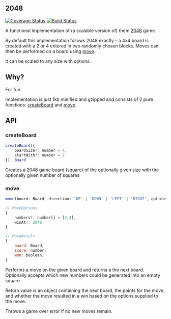 ## 2048

[![Coverage Status](https://coveralls.io/repos/github/akmjenkins/2048/badge.svg)](https://coveralls.io/github/akmjenkins/2048)
[![Build Status](https://travis-ci.com/akmjenkins/2048.svg)](https://travis-ci.com/akmjenkins/2048)


A functional implementation of (a scalable version of) them [2048](https://play2048.co/) game.

By default this implementation follows 2048 exactly - a 4x4 board is created with a 2 or 4 entered in two randomly chosen blocks. Moves can then be performed on a board using [move](#move).

It can be scaled to any size with options.

## Why?

For fun. 

Implementation is just 1kb minified and gzipped and consists of 2 pure functions: [createBoard](#createBoard) and [move](#move).

## API

### createBoard
```js
createBoard({
    boardSize?: number = 4, 
    startWith?: number = 2
}): Board`
```

Creates a 2048 game board (square) of the optionally given size with the optionally
given number of squares

### move
```js
move(board: Board, direction: 'UP' | 'DOWN' | 'LEFT' | 'RIGHT', options?: MoveOptions): MoveResult

// MoveOptions
{
    numbers?: number[] = [2,4],
    winAt?: 2048
}

// MoveResult
{
    board: Board;
    score: number;
    won: boolean;
}
```

Performs a move on the given board and returns a the next board. Optionally accepts which new numbers could be generated into an empty square. 

Return value is an object containing the next board, the points for the move, and whether the move resulted in a win based on the options supplied to the move.

Throws a game over error if no new moves remain.